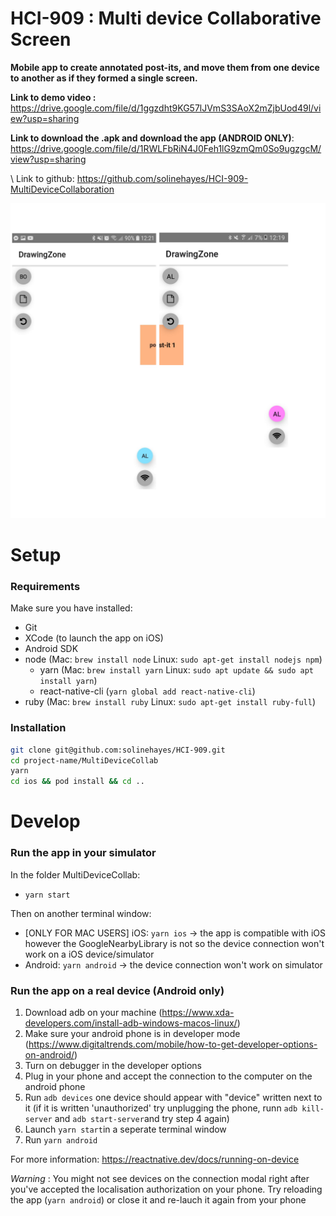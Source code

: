 # HCI-909 : Multi device Collaborative Screen

**Mobile app to create annotated post-its, and move them from one device to another as if they formed a single screen.**

**Link to demo video :**
https://drive.google.com/file/d/1ggzdht9KG57lJVmS3SAoX2mZjbUod49l/view?usp=sharing

**Link to download the .apk and download the app (ANDROID ONLY)**: https://drive.google.com/file/d/1RWLFbRiN4J0Feh1lG9zmQm0So9ugzgcM/view?usp=sharing

\ 
Link to github: https://github.com/solinehayes/HCI-909-MultiDeviceCollaboration

![Screenshot](Capture.PNG)

# Setup

### Requirements

Make sure you have installed:

- Git
- XCode (to launch the app on iOS)
- Android SDK
- node (Mac: `brew install node` Linux: `sudo apt-get install nodejs npm`)
  - yarn (Mac: `brew install yarn` Linux: `sudo apt update && sudo apt install yarn`)
  - react-native-cli (`yarn global add react-native-cli`)
- ruby (Mac: `brew install ruby` Linux: `sudo apt-get install ruby-full`)

### Installation

```bash
git clone git@github.com:solinehayes/HCI-909.git
cd project-name/MultiDeviceCollab
yarn
cd ios && pod install && cd ..
```

# Develop

### Run the app in your simulator

In the folder MultiDeviceCollab:

- `yarn start`

Then on another terminal window:

- [ONLY FOR MAC USERS] iOS: `yarn ios` -> the app is compatible with iOS however the GoogleNearbyLibrary is not so the device connection won't work on a iOS device/simulator
- Android: `yarn android` -> the device connection won't work on simulator

### Run the app on a real device (Android only)

1. Download adb on your machine (https://www.xda-developers.com/install-adb-windows-macos-linux/)
2. Make sure your android phone is in developer mode (https://www.digitaltrends.com/mobile/how-to-get-developer-options-on-android/)
3. Turn on debugger in the developer options
4. Plug in your phone and accept the connection to the computer on the android phone
5. Run `adb devices` one device should appear with "device" written next to it (if it is written 'unauthorized' try unplugging the phone, runn `adb kill-server` and `adb start-server`and try step 4 again) 
6. Launch `yarn start`in a seperate terminal window
7. Run `yarn android`

For more information: https://reactnative.dev/docs/running-on-device

_Warning_ : You might not see devices on the connection modal right after you've accepted the localisation authorization on your phone. Try reloading the app (`yarn android`) or close it and re-lauch it again from your phone

